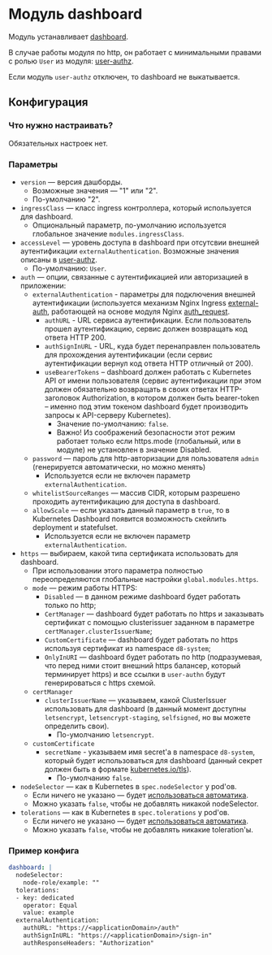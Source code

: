 Модуль dashboard
=======

Модуль устанавливает [dashboard](https://github.com/kubernetes/dashboard).

В случае работы модуля по http, он работает с минимальными правами с ролью `User` из модуля: [user-authz](../140-user-authz/README.md).

Если модуль `user-authz` отключен, то dashboard не выкатывается.

Конфигурация
------------

### Что нужно настраивать?
Обязательных настроек нет.

### Параметры
* `version` — версия дашборды.
    * Возможные значения — "1" или "2".
    * По-умолчанию "2".
* `ingressClass` — класс ingress контроллера, который используется для dashboard.
    * Опциональный параметр, по-умолчанию используется глобальное значение `modules.ingressClass`.
* `accessLevel` — уровень доступа в dashboard при отсутсвии внешней аутентификации `externalAuthentication`. Возможные значения описаны в [user-authz](../140-user-authz/README.md).
    * По-умолчанию: `User`.
* `auth` — опции, связанные с аутентификацией или авторизацией в приложении:
    * `externalAuthentication` - параметры для подключения внешней аутентификации (используется механизм Nginx Ingress [external-auth](https://kubernetes.github.io/ingress-nginx/examples/auth/external-auth/), работающей на основе модуля Nginx [auth_request](http://nginx.org/en/docs/http/ngx_http_auth_request_module.html).
         * `authURL` - URL сервиса аутентификации. Если пользователь прошел аутентификацию, сервис должен возвращать код ответа HTTP 200.
         * `authSignInURL` - URL, куда будет перенаправлен пользователь для прохождения аутентификации (если сервис аутентификации вернул код ответа HTTP отличный от 200).
         * `useBearerTokens` – dashboard должен работать с Kubernetes API от имени пользователя (сервис аутентификации при этом должен обязательно возвращать в своих ответах HTTP-заголовок Authorization, в котором должен быть bearer-token – именно под этим токеном dashboard будет производить запросы к API-серверу Kubernetes).
             * Значение по-умолчанию: `false`.
             * Важно! Из соображений безопасности этот режим работает только если https.mode (глобальный, или в модуле) не установлен в значение Disabled.
    * `password` — пароль для http-авторизации для пользователя `admin` (генерируется автоматически, но можно менять)
         * Используется если не включен параметр `externalAuthentication`.
    * `whitelistSourceRanges` — массив CIDR, которым разрешено проходить аутентификацию для доступа в dashboard.
    * `allowScale` — если указать данный параметр в `true`, то в Kubernetes Dashboard появится возможность скейлить deployment и statefulset.
         * Используется если не включен параметр `externalAuthentication`.
* `https` — выбираем, какой типа сертификата использовать для dashboard.
    * При использовании этого параметра полностью переопределяются глобальные настройки `global.modules.https`.
    * `mode` — режим работы HTTPS:
        * `Disabled` — в данном режиме dashboard будет работать только по http;
        * `CertManager` — dashboard будет работать по https и заказывать сертификат с помощью clusterissuer заданном в параметре `certManager.clusterIssuerName`;
        * `CustomCertificate` — dashboard будет работать по https используя сертификат из namespace `d8-system`;
        * `OnlyInURI` — dashboard будет работать по http (подразумевая, что перед ними стоит внешний https балансер, который терминирует https) и все ссылки в `user-authn` будут генерироваться с https схемой.
    * `certManager`
      * `clusterIssuerName` — указываем, какой ClusterIssuer использовать для dashboard (в данный момент доступны `letsencrypt`, `letsencrypt-staging`, `selfsigned`, но вы можете определить свои).
        * По-умолчанию `letsencrypt`.
    * `customCertificate`
      * `secretName` - указываем имя secret'а в namespace `d8-system`, который будет использоваться для dashboard (данный секрет должен быть в формате [kubernetes.io/tls](https://kubernetes.github.io/ingress-nginx/user-guide/tls/#tls-secrets)).
        * По-умолчанию `false`.
* `nodeSelector` — как в Kubernetes в `spec.nodeSelector` у pod'ов.
    * Если ничего не указано — будет [использоваться автоматика](/README.md#выделение-узлов-под-определенный-вид-нагрузки).
    * Можно указать `false`, чтобы не добавлять никакой nodeSelector.
* `tolerations` — как в Kubernetes в `spec.tolerations` у pod'ов.
    * Если ничего не указано — будет [использоваться автоматика](/README.md#выделение-узлов-под-определенный-вид-нагрузки).
    * Можно указать `false`, чтобы не добавлять никакие toleration'ы.
### Пример конфига
```yaml
dashboard: |
  nodeSelector:
    node-role/example: ""
  tolerations:
  - key: dedicated
    operator: Equal
    value: example
  externalAuthentication:
    authURL: "https://<applicationDomain>/auth"
    authSignInURL: "https://<applicationDomain>/sign-in"
    authResponseHeaders: "Authorization"
```
